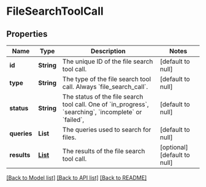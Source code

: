 # FileSearchToolCall
## Properties

| Name | Type | Description | Notes |
|------------ | ------------- | ------------- | -------------|
| **id** | **String** | The unique ID of the file search tool call.  | [default to null] |
| **type** | **String** | The type of the file search tool call. Always &#x60;file_search_call&#x60;.  | [default to null] |
| **status** | **String** | The status of the file search tool call. One of &#x60;in_progress&#x60;,  &#x60;searching&#x60;, &#x60;incomplete&#x60; or &#x60;failed&#x60;,  | [default to null] |
| **queries** | **List** | The queries used to search for files.  | [default to null] |
| **results** | [**List**](FileSearchToolCall_results_inner.md) | The results of the file search tool call.  | [optional] [default to null] |

[[Back to Model list]](../README.md#documentation-for-models) [[Back to API list]](../README.md#documentation-for-api-endpoints) [[Back to README]](../README.md)

